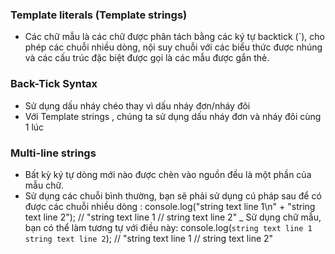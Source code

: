 ### Template literals (Template strings)
- Các chữ mẫu là các chữ được phân tách bằng các ký tự backtick (`), cho phép các chuỗi   nhiều dòng, nội suy chuỗi với các biểu thức được nhúng và các cấu trúc đặc biệt được gọi là các mẫu được gắn thẻ.
### Back-Tick Syntax
- Sử dụng dấu nháy chéo thay vì dấu nháy đơn/nháy đôi
- Với Template strings , chúng ta sử dụng dấu nháy đơn và nháy đôi cùng 1 lúc
### Multi-line strings
 - Bất kỳ ký tự dòng mới nào được chèn vào nguồn đều là một phần của mẫu chữ.
 - Sử dụng các chuỗi bình thường, bạn sẽ phải sử dụng cú pháp sau để có được các chuỗi nhiều dòng : 
        console.log("string text line 1\n" + "string text line 2");
        // "string text line 1
        // string text line 2"
 _ Sử dụng chữ mẫu, bạn có thể làm tương tự với điều này:
                  console.log(`string text line 1
                  string text line 2`);
                  // "string text line 1
                  // string text line 2"